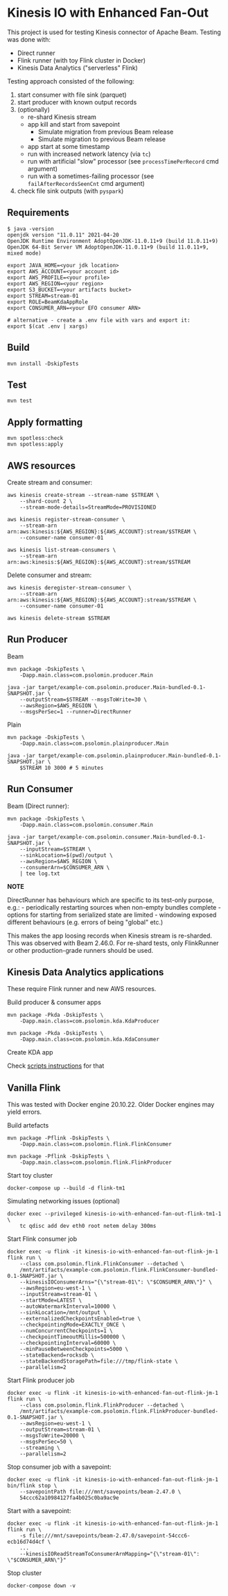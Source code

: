 # Kinesis IO with Enhanced Fan-Out

This project is used for testing Kinesis connector of Apache Beam. Testing was done with:

- Direct runner
- Flink runner (with toy Flink cluster in Docker)
- Kinesis Data Analytics ("serverless" Flink)

Testing approach consisted of the following:

1. start consumer with file sink (parquet)
2. start producer with known output records
3. (optionally)
    - re-shard Kinesis stream
    - app kill and start from savepoint
      - Simulate migration from previous Beam release
      - Simulate migration to previous Beam release
    - app start at some timestamp
    - run with increased network latency (via `tc`)
    - run with artificial "slow" processor (see `processTimePerRecord` cmd argument)
    - run with a sometimes-failing processor (see `failAfterRecordsSeenCnt` cmd argument)
4. check file sink outputs (with `pyspark`)

## Requirements

```
$ java -version
openjdk version "11.0.11" 2021-04-20
OpenJDK Runtime Environment AdoptOpenJDK-11.0.11+9 (build 11.0.11+9)
OpenJDK 64-Bit Server VM AdoptOpenJDK-11.0.11+9 (build 11.0.11+9, mixed mode)

export JAVA_HOME=<your jdk location>
export AWS_ACCOUNT=<your account id>
export AWS_PROFILE=<your profile>
export AWS_REGION=<your region>
export S3_BUCKET=<your artifacts bucket>
export STREAM=stream-01
export ROLE=BeamKdaAppRole
export CONSUMER_ARN=<your EFO consumer ARN>

# alternative - create a .env file with vars and export it:
export $(cat .env | xargs)
```

## Build

```
mvn install -DskipTests
```

## Test

```
mvn test
```

## Apply formatting

```
mvn spotless:check
mvn spotless:apply
```

## AWS resources

Create stream and consumer:

```
aws kinesis create-stream --stream-name $STREAM \
	--shard-count 2 \
	--stream-mode-details=StreamMode=PROVISIONED

aws kinesis register-stream-consumer \
	--stream-arn arn:aws:kinesis:${AWS_REGION}:${AWS_ACCOUNT}:stream/$STREAM \
	--consumer-name consumer-01

aws kinesis list-stream-consumers \
	--stream-arn arn:aws:kinesis:${AWS_REGION}:${AWS_ACCOUNT}:stream/$STREAM

```


Delete consumer and stream:

```
aws kinesis deregister-stream-consumer \
	--stream-arn arn:aws:kinesis:${AWS_REGION}:${AWS_ACCOUNT}:stream/$STREAM \
	--consumer-name consumer-01

aws kinesis delete-stream $STREAM
```

## Run Producer

Beam

```
mvn package -DskipTests \
	-Dapp.main.class=com.psolomin.producer.Main

java -jar target/example-com.psolomin.producer.Main-bundled-0.1-SNAPSHOT.jar \
	--outputStream=$STREAM --msgsToWrite=30 \
	--awsRegion=$AWS_REGION \
	--msgsPerSec=1 --runner=DirectRunner

```

Plain

```
mvn package -DskipTests \
	-Dapp.main.class=com.psolomin.plainproducer.Main

java -jar target/example-com.psolomin.plainproducer.Main-bundled-0.1-SNAPSHOT.jar \
	$STREAM 10 3000 # 5 minutes
```

## Run Consumer

Beam (Direct runner):

```
mvn package -DskipTests \
	-Dapp.main.class=com.psolomin.consumer.Main

java -jar target/example-com.psolomin.consumer.Main-bundled-0.1-SNAPSHOT.jar \
	--inputStream=$STREAM \
	--sinkLocation=$(pwd)/output \
	--awsRegion=$AWS_REGION \
	--consumerArn=$CONSUMER_ARN \
	| tee log.txt

```

**NOTE**

DirectRunner has behaviours which are specific to its test-only purpose, e.g.:
	- periodically restarting sources when non-empty bundles complete
	- options for starting from serialized state are limited
	- windowing exposed different behaviours (e.g. errors of being "global" etc.)

This makes the app loosing records when Kinesis stream is re-sharded. This was observed with Beam 2.46.0.
For re-shard tests, only FlinkRunner or other production-grade runners should be used.

## Kinesis Data Analytics applications

These require Flink runner and new AWS resources.

Build producer & consumer apps

```
mvn package -Pkda -DskipTests \
	-Dapp.main.class=com.psolomin.kda.KdaProducer

mvn package -Pkda -DskipTests \
	-Dapp.main.class=com.psolomin.kda.KdaConsumer
```

Create KDA app

Check [scripts instructions](./scripts/README.md) for that

## Vanilla Flink

This was tested with Docker engine 20.10.22. Older Docker engines may yield errors.

Build artefacts

```
mvn package -Pflink -DskipTests \
	-Dapp.main.class=com.psolomin.flink.FlinkConsumer

mvn package -Pflink -DskipTests \
	-Dapp.main.class=com.psolomin.flink.FlinkProducer

```

Start toy cluster

```
docker-compose up --build -d flink-tm1
```

Simulating networking issues (optional)

```
docker exec --privileged kinesis-io-with-enhanced-fan-out-flink-tm1-1 \
	tc qdisc add dev eth0 root netem delay 300ms
```

Start Flink consumer job

```
docker exec -u flink -it kinesis-io-with-enhanced-fan-out-flink-jm-1 flink run \
	--class com.psolomin.flink.FlinkConsumer --detached \
	/mnt/artifacts/example-com.psolomin.flink.FlinkConsumer-bundled-0.1-SNAPSHOT.jar \
	--kinesisIOConsumerArns="{\"stream-01\": \"$CONSUMER_ARN\"}" \
	--awsRegion=eu-west-1 \
	--inputStream=stream-01 \
	--startMode=LATEST \
	--autoWatermarkInterval=10000 \
	--sinkLocation=/mnt/output \
	--externalizedCheckpointsEnabled=true \
	--checkpointingMode=EXACTLY_ONCE \
	--numConcurrentCheckpoints=1 \
	--checkpointTimeoutMillis=500000 \
	--checkpointingInterval=60000 \
	--minPauseBetweenCheckpoints=5000 \
	--stateBackend=rocksdb \
	--stateBackendStoragePath=file:///tmp/flink-state \
	--parallelism=2

```

Start Flink producer job

```
docker exec -u flink -it kinesis-io-with-enhanced-fan-out-flink-jm-1 flink run \
	--class com.psolomin.flink.FlinkProducer --detached \
	/mnt/artifacts/example-com.psolomin.flink.FlinkProducer-bundled-0.1-SNAPSHOT.jar \
	--awsRegion=eu-west-1 \
	--outputStream=stream-01 \
	--msgsToWrite=20000 \
	--msgsPerSec=50 \
	--streaming \
	--parallelism=2

```

Stop consumer job with a savepoint:

```
docker exec -u flink -it kinesis-io-with-enhanced-fan-out-flink-jm-1 bin/flink stop \
	--savepointPath file:///mnt/savepoints/beam-2.47.0 \
	54ccc62a10984127fa4b025c0ba9ac9e
```

Start with a savepoint:

```
docker exec -u flink -it kinesis-io-with-enhanced-fan-out-flink-jm-1 flink run \
	-s file:///mnt/savepoints/beam-2.47.0/savepoint-54ccc6-ecb16d74d4cf \
	...
	--kinesisIOReadStreamToConsumerArnMapping="{\"stream-01\": \"$CONSUMER_ARN\"}"

```

Stop cluster

```
docker-compose down -v
```
